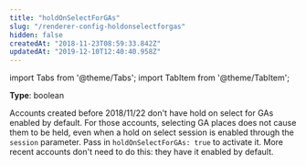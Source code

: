 ```yaml
---
title: "holdOnSelectForGAs"
slug: "/renderer-config-holdonselectforgas"
hidden: false
createdAt: "2018-11-23T08:59:33.842Z"
updatedAt: "2019-12-10T12:40:40.958Z"
---
```


import Tabs from '@theme/Tabs';
import TabItem from '@theme/TabItem';

**Type**: boolean

Accounts created before 2018/11/22 don't have hold on select for GAs enabled by default. For those accounts, selecting GA places does not cause them to be held, even when a hold on select session is enabled through the `session` parameter. Pass in `holdOnSelectForGAs: true` to activate it. More recent accounts don't need to do this: they have it enabled by default.

